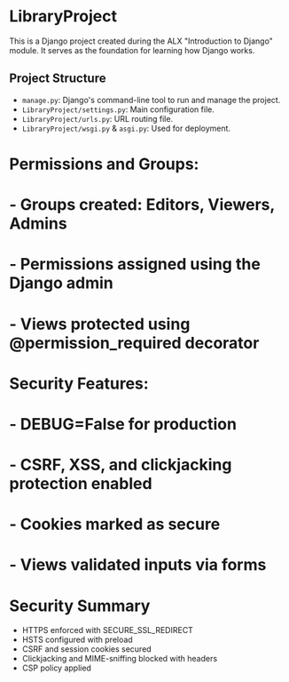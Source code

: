 # LibraryProject

This is a Django project created during the ALX "Introduction to Django" module. It serves as the foundation for learning how Django works.

##  Project Structure

- `manage.py`: Django's command-line tool to run and manage the project.
- `LibraryProject/settings.py`: Main configuration file.
- `LibraryProject/urls.py`: URL routing file.
- `LibraryProject/wsgi.py` & `asgi.py`: Used for deployment.

# Permissions and Groups:
# - Groups created: Editors, Viewers, Admins
# - Permissions assigned using the Django admin
# - Views protected using @permission_required decorator

# Security Features:
# - DEBUG=False for production
# - CSRF, XSS, and clickjacking protection enabled
# - Cookies marked as secure
# - Views validated inputs via forms


# Security Summary
- HTTPS enforced with SECURE_SSL_REDIRECT
- HSTS configured with preload
- CSRF and session cookies secured
- Clickjacking and MIME-sniffing blocked with headers
- CSP policy applied
